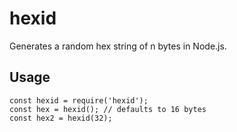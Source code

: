 # hexid

Generates a random hex string of n bytes in Node.js.

## Usage

```
const hexid = require('hexid');
const hex = hexid(); // defaults to 16 bytes
const hex2 = hexid(32);
```